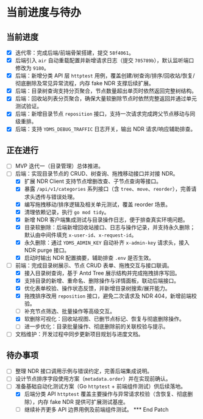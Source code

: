 # 当前进度与待办

## 当前进度
- [x] 迭代零：完成后端/前端骨架搭建，提交 `58f4061`。
- [x] 后端引入 `air` 自动重载配置并新增请求日志（提交 `705789b`），默认监听端口修改为 `9180`。
- [x] 后端：新增分类 API 层 `httptest` 用例，覆盖创建/树查询/排序/回收站/恢复/彻底删除及常见异常流程，内存 fake NDR 支撑后续扩展。
- [x] 后端：目录树查询支持分页聚合，节点数量超出单页时依然返回完整树结构。
- [x] 后端：回收站列表分页聚合，确保大量软删除节点时依然完整返回并通过单元测试验证。
- [x] 后端：新增目录节点 `reposition` 接口，支持一次请求完成跨父节点移动与同级重排。
- [x] 后端：支持 `YDMS_DEBUG_TRAFFIC` 日志开关，输出 NDR 请求/响应辅助排查。

## 正在进行
- [ ] MVP 迭代一（目录管理）总体推进。
- [ ] 后端：实现目录节点的 CRUD、树查询、拖拽移动接口并对接 NDR。
  - [x] 扩展 NDR Client 支持节点增删改查、子节点查询等接口。
  - [x] 暴露 `/api/v1/categories` 系列接口（含 `tree`、`move`、`reorder`），完善请求头透传与错误处理。
  - [x] 编写拖拽移动/排序逻辑及相关单元测试，覆盖 reorder 场景。
  - [x] 清理依赖记录，执行 `go mod tidy`。
  - [x] 新增 NDR 客户端集成测试与目录操作日志，便于排查真实环境问题。
  - [x] 目录软删除：后端新增回收站接口、日志与操作记录，并支持永久删除；默认由中间件填充 `x-user-id`、`x-request-id`。
  - [x] 永久删除：通过 `YDMS_ADMIN_KEY` 自动补齐 `x-admin-key` 请求头，接入 NDR purge 接口。
  - [x] 启动时输出 NDR 配置摘要，辅助排查 `.env` 是否生效。
- [ ] 前端：完成目录树展示、节点 CRUD 表单、拖拽交互与接口联调。
  - [x] 接入目录树查询，基于 Antd Tree 展示结构并完成拖拽排序写回。
  - [x] 支持目录的新增、重命名、删除操作与详情面板，联动后端接口。
  - [x] 优化表单校验、操作状态反馈，并新增目录树搜索/展开能力。
  - [x] 拖拽排序改用 `reposition` 接口，避免二次请求及 NDR 404，新增前端校验。
  - [ ] 补充节点筛选、批量操作等高级交互。
  - [x] 软删除可视化：回收站视图、已删节点标记、恢复与彻底删除操作。
  - [ ] 进一步优化：目录批量操作、彻底删除前的关联校验与提示。
- [ ] 文档维护：开发过程中同步更新项目规划与进度文档。

## 待办事项
- [ ] 整理 NDR 接口调用示例与错误约定，完善后端集成说明。
- [ ] 设计节点排序字段使用方案（`metadata.order`）并在实现前确认。
- [ ] 准备基础自动化测试方案（Go `httptest` + 前端组件测试）供后续落地。
  - [x] 后端分类 API `httptest` 覆盖主要操作与异常请求校验（含恢复、彻底删除），内存 fake NDR 提供可扩展测试基座。
  - [ ] 继续补齐更多 API 边界用例及前端组件测试。
*** End Patch
